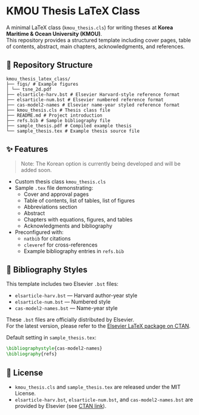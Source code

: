 # KMOU Thesis LaTeX Class

A minimal LaTeX class (`kmou_thesis.cls`) for writing theses at  **Korea Maritime & Ocean University (KMOU)**.  
This repository provides a structured template including cover pages, table of contents, abstract, main chapters, acknowledgments, and references.

## 📂 Repository Structure
```
kmou_thesis_latex_class/
├── figs/ # Example figures
│ └── tsne_2d.pdf
├── elsarticle-harv.bst # Elsevier Harvard-style reference format
├── elsarticle-num.bst # Elsevier numbered reference format
├── cas-model2-names # Elsevier name-year styled reference format
├── kmou_thesis.cls # Thesis class file
├── README.md # Project introduction
├── refs.bib # Sample bibliography file
├── sample_thesis.pdf # Compiled example thesis
└── sample_thesis.tex # Example thesis source file
```

## ✨ Features
> Note: The Korean option is currently being developed and will be added soon.

- Custom thesis class `kmou_thesis.cls`  
- Sample `.tex` file demonstrating:
  - Cover and approval pages
  - Table of contents, list of tables, list of figures
  - Abbreviations section
  - Abstract
  - Chapters with equations, figures, and tables
  - Acknowledgments and bibliography
- Preconfigured with:
  - `natbib` for citations
  - `cleveref` for cross-references
  - Example bibliography entries in `refs.bib`



## 📖 Bibliography Styles

This template includes two Elsevier `.bst` files:

- `elsarticle-harv.bst` — Harvard author-year style  
- `elsarticle-num.bst` — Numbered style  
- `cas-model2-names.bst` — Name-year style  

These `.bst` files are officially distributed by Elsevier.  
For the latest version, please refer to the [Elsevier LaTeX package on CTAN](https://ctan.org/pkg/elsarticle).

Default setting in `sample_thesis.tex`:
```latex
\bibliographystyle{cas-model2-names}
\bibliography{refs}
```


## 📝 License
- `kmou_thesis.cls` and `sample_thesis.tex` are released under the MIT License.
- `elsarticle-harv.bst`, `elsarticle-num.bst`, and `cas-model2-names.bst` are provided by Elsevier (see [CTAN link](https://ctan.org/pkg/elsarticle)).

